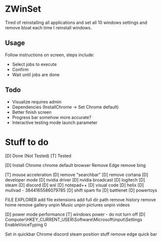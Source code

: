 # ZWinSet
Tired of reinstalling all applications and set all 10 windows settings and remove bloat each time I reinstall windows.

## Usage
Follow instructions on screen, steps include:
* Select jobs to execute
* Confirm
* Wait until jobs are done

## Todo
* Visualize requires admin
* Dependencies (InstallChrome -> Set Chrome default)
* Better finish screen
* Progress bar somehow more accurate?
* Interactive testing mode launch parameter

# Stuff to do
[D] Done (Not Tested)
[T] Tested

[D] Install Chrome
chrome default browser
Remove Edge
remove bing

[T] mouse acceleration
[D] remove "searchbar"
[D] remove cortana
[D] developer mode
[D] nvidia driver
[D] nvidia broadcast
[D] logitech
[D] steam
[D] discord
[D] wsl
[D] notepad++
[D] visual code
[D] helix
[D] mullvad - 3844165586079785
[D] shift spam fix
[D] battlenet
[D] powertoys

FILE EXPLORER
add file extensions
add full dir path
remove history
remove home
remove gallery
unpin Music
unpin pictures
unpin videos

[D] power mode performance
[T] windows power - do not turn off
[D] Computer\HKEY_CURRENT_USER\Software\Microsoft\input\Settings EnableVoiceTyping 0


Set in quickbar
Chrome
discord
steam
position stuff
remove edge quick bar